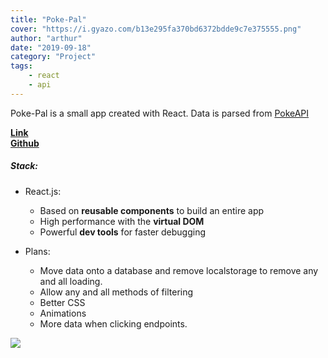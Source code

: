 ```yaml
---
title: "Poke-Pal"
cover: "https://i.gyazo.com/b13e295fa370bd6372bdde9c7e375555.png"
author: "arthur"
date: "2019-09-18"
category: "Project"
tags:
    - react
    - api
---
```


Poke-Pal is a small app created with React. Data is parsed from [PokeAPI](https://pokeapi.co)

**[Link](https://poke-pal.netlify.com)**  
**[Github](https://github.com/rushman7/Poke-API)**

##### Stack:
- React.js:
    - Based on **reusable components** to build an entire app
    - High performance with the **virtual DOM**
    - Powerful **dev tools** for faster debugging

- Plans: 
    - Move data onto a database and remove localstorage to remove any and all loading.
    - Allow any and all methods of filtering
    - Better CSS
    - Animations
    - More data when clicking endpoints.

<img src="https://media.giphy.com/media/kbulNcFDvyWlAhPABt/giphy.gif"/>